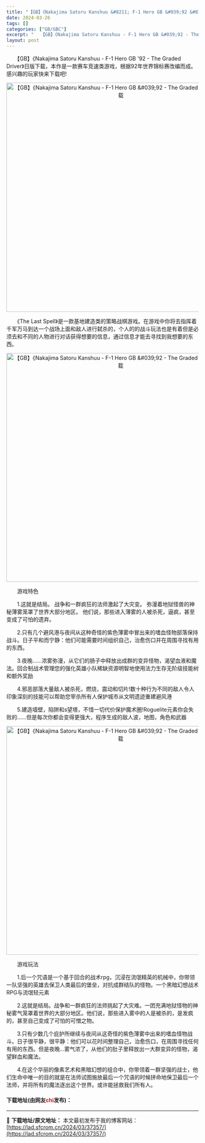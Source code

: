 ```yaml
---
title: "【GB】《Nakajima Satoru Kanshuu &#8211; F-1 Hero GB &#039;92 &#8211; The Graded Driver》日版下载"
date: 2024-03-26
tags: []
categories: ["GB/GBC"]
excerpt: "　　【GB】《Nakajima Satoru Kanshuu - F-1 Hero GB &#039;92 - The Graded Driver》日版下载，本作是一款赛车竞速类游戏，根据92年世界锦标赛改编而成。感兴趣的玩家快来下载吧! 　　《The Last Spell》是一款基地建造类的策略战棋&hellip;"
layout: post
---
```


 <p>　　【GB】《Nakajima Satoru Kanshuu - F-1 Hero GB &#39;92 - The Graded Driver》日版下载，本作是一款赛车竞速类游戏，根据92年世界锦标赛改编而成。感兴趣的玩家快来下载吧!</p> <p align="center"><img align="" border="0" src="https://lad.sfcrom.cn/wp-content/uploads/2024/03/20240326_660281ddddb90.png" width="600" alt="【GB】《Nakajima Satoru Kanshuu - F-1 Hero GB &amp;#039;92 - The Graded Driver》日版下载" /></p> <p>　　《The Last Spell》是一款基地建造类的策略战棋游戏。在游戏中你将去指挥着千军万马到达一个战场上面和敌人进行弑杀的，个人的的战斗玩法也是有着但是必须去和不同的人物进行对话获得想要的信息，通过信息才能去寻找到我想要的东西。</p> <p align="center"><img align="" border="0" src="https://lad.sfcrom.cn/wp-content/uploads/2024/03/20240326_660281df46696.png" width="599" alt="【GB】《Nakajima Satoru Kanshuu - F-1 Hero GB &amp;#039;92 - The Graded Driver》日版下载" /></p> <p>　　游戏特色</p> <p>　　1.这就是结局。 战争和一群疯狂的法师激起了大灾变。 弥漫着地狱怪兽的神秘薄雾笼罩了世界大部分地区。 他们说，那些进入薄雾的人被杀死，逼疯，甚至变成了可怕的遗弃。</p> <p>　　2.只有几个避风港与夜间从这种奇怪的紫色薄雾中冒出来的嗜血怪物部落保持战斗。日子平和而宁静：他们可能需要时间组织自己，治愈伤口并在周围寻找有用的东西。</p> <p>　　3.夜晚&hellip;&hellip;浓雾弥漫，从它们的肠子中释放出成群的变异怪物，渴望血液和魔法。回合制战术管理您的强化英雄小队稀缺资源明智地使用法力生存无阶级技能树和额外奖励</p> <p>　　4.邪恶部落大量敌人被杀死，燃烧，震动和切片!数十种行为不同的敌人令人印象深刻的技能可以帮助您宰杀所有人保护城市从文明遗迹重建避风港</p> <p>　　5.建造墙壁，陷阱和s望塔，不惜一切代价保护魔术圈!Roguelite元素你会失败的&hellip;&hellip;但是每次你都会变得更强大，程序生成的敌人波，地图，角色和武器</p> <p align="center"><img align="" border="0" src="https://lad.sfcrom.cn/wp-content/uploads/2024/03/20240326_660281e09396b.png" width="599" alt="【GB】《Nakajima Satoru Kanshuu - F-1 Hero GB &amp;#039;92 - The Graded Driver》日版下载" /></p> <p>　　游戏玩法</p> <p>　　1.后一个咒语是一个基于回合的战术rpg，沉浸在流氓精英的机械中，你带领一队坚强的英雄去保卫人类最后的堡垒，对抗成群结队的怪物。一个黑暗幻想战术RPG与流氓轻元素</p> <p>　　2.这就是结局。战争和一群疯狂的法师挑起了大灾难。一团充满地狱怪物的神秘雾气笼罩着世界的大部分地区。他们说，那些进入雾中的人是被杀的，是发疯的，甚至自己变成了可怕的可憎之物。</p> <p>　　3.只有少数几个庇护所继续与夜间从这奇怪的紫色薄雾中出来的嗜血怪物战斗。日子很平静，很平静：他们可以花时间整理自己，治愈伤口，在周围寻找任何有用的东西。但是夜晚&hellip;雾气浓了，从他们的肚子里释放出一大群变异的怪物，渴望鲜血和魔法。</p> <p>　　4.在这个华丽的像素艺术和黑暗幻想的组合中，你带领着一群坚强的战士，他们生命中唯一的目的就是在法师试图施放最后一个咒语的时候拼命地保卫最后一个法师，并将所有的魔法逐出这个世界。或许能拯救我们所有人。</p> <p><h4>下载地址(由网友<font color="red">chi</font>发布)：</h4></p> 

---
📖 **下载地址/原文地址：** 本文最初发布于我的博客网站：[https://lad.sfcrom.cn/2024/03/37357/](https://lad.sfcrom.cn/2024/03/37357/)
